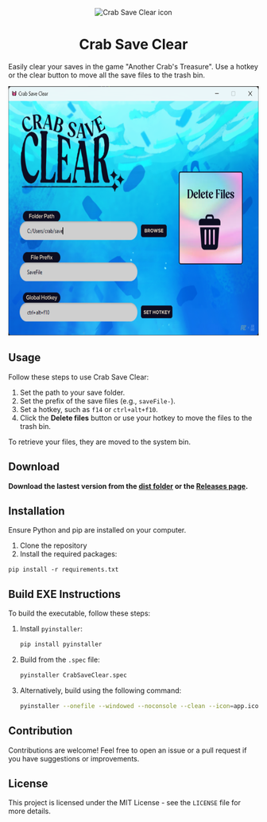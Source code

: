 <p align="center">
  <img src="app.ico" width="128px" height="128px" alt="Crab Save Clear icon">
</p>
<h1 align="center">Crab Save Clear</h1>

Easily clear your saves in the game "Another Crab's Treasure". Use a hotkey or the clear button to move all the save files to the trash bin.

<p align="center">
  <img width="700px" height="500px" src="preview.png" alt="Preview of the app on windows" />
</p>

## Usage

Follow these steps to use Crab Save Clear:

1. Set the path to your save folder.
2. Set the prefix of the save files (e.g., `saveFile-`).
3. Set a hotkey, such as `f14` or `ctrl+alt+f10`.
4. Click the **Delete files** button or use your hotkey to move the files to the trash bin.

To retrieve your files, they are moved to the system bin.

## Download

**Download the lastest version from the [dist folder](https://github.com/PaoZDev/CrabSaveClear/raw/refs/heads/main/dist/CrabSaveClear.exe) or the [Releases page](https://github.com/PaoZDev/CrabSaveClear/releases).**

## Installation

Ensure Python and pip are installed on your computer.

1. Clone the repository
2. Install the required packages:
  ```
  pip install -r requirements.txt
  ```

## Build EXE Instructions

To build the executable, follow these steps:

1. Install `pyinstaller`:
   ```bash
   pip install pyinstaller
   ```
2. Build from the `.spec` file:
   ```bash
   pyinstaller CrabSaveClear.spec
   ```
3. Alternatively, build using the following command:
   ```bash
   pyinstaller --onefile --windowed --noconsole --clean --icon=app.ico --name CrabSaveClear CRAB_SAVE_CLEAR.py
   ```

## Contribution

Contributions are welcome! Feel free to open an issue or a pull request if you have suggestions or improvements.

## License

This project is licensed under the MIT License - see the `LICENSE` file for more details.